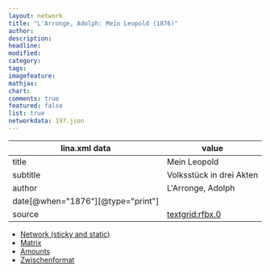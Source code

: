 ```yaml
---
layout: network
title: "L'Arronge, Adolph: Mein Leopold (1876)"
author:
description:
headline:
modified:
category:
tags:
imagefeature: 
mathjax: 
chart: 
comments: true
featured: false
list: true
networkdata: 197.json
---
```

lina.xml data  | value
------------- | -------------
title|Mein Leopold
subtitle|Volksstück in drei Akten
author|L'Arronge, Adolph
date[@when="1876"][@type="print"]|
source|[textgrid:rfbx.0](https://textgridlab.org/1.0/tgcrud-public/rest/textgrid:rfbx.0/data)



* [Network (sticky and static)](/network197)
* [Matrix](/matrix197)
* [Amounts](/amounts197)
* [Zwischenformat](/lina197 )
